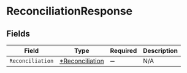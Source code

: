 # ReconciliationResponse


## Fields

| Field                                                    | Type                                                     | Required                                                 | Description                                              |
| -------------------------------------------------------- | -------------------------------------------------------- | -------------------------------------------------------- | -------------------------------------------------------- |
| `Reconciliation`                                         | [*Reconciliation](../../models/shared/reconciliation.md) | :heavy_minus_sign:                                       | N/A                                                      |